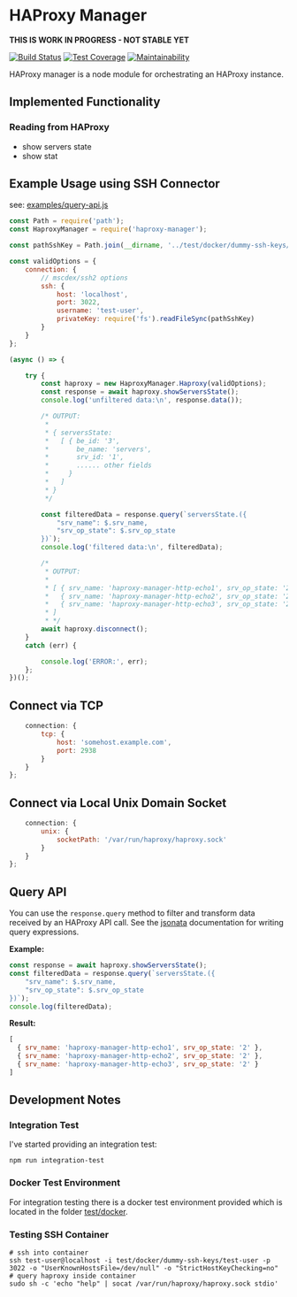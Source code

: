# HAProxy Manager

**THIS IS WORK IN PROGRESS - NOT STABLE YET**

[![Build Status](https://travis-ci.org/shebang/haproxy-manager.svg?branch=master)](https://travis-ci.org/shebang/haproxy-manager)
[![Test Coverage](https://api.codeclimate.com/v1/badges/dfd55f1efe23a006e412/test_coverage)](https://codeclimate.com/github/shebang/haproxy-manager/test_coverage)
[![Maintainability](https://api.codeclimate.com/v1/badges/dfd55f1efe23a006e412/maintainability)](https://codeclimate.com/github/shebang/haproxy-manager/maintainability)

HAProxy manager is a node module for orchestrating an HAProxy instance.

## Implemented Functionality

### Reading from HAProxy

* show servers state
* show stat

## Example Usage using SSH Connector

see: [examples/query-api.js](examples/query-api.js)
```javascript
const Path = require('path');
const HaproxyManager = require('haproxy-manager');

const pathSshKey = Path.join(__dirname, '../test/docker/dummy-ssh-keys/test-user');

const validOptions = {
    connection: {
        // mscdex/ssh2 options
        ssh: {
            host: 'localhost',
            port: 3022,
            username: 'test-user',
            privateKey: require('fs').readFileSync(pathSshKey)
        }
    }
};

(async () => {

    try {
        const haproxy = new HaproxyManager.Haproxy(validOptions);
        const response = await haproxy.showServersState();
        console.log('unfiltered data:\n', response.data());

        /* OUTPUT:
         *
         * { serversState:
         *   [ { be_id: '3',
         *       be_name: 'servers',
         *       srv_id: '1',
         *       ...... other fields
         *     }
         *   ]
         * }
         */

        const filteredData = response.query(`serversState.({
            "srv_name": $.srv_name,
            "srv_op_state": $.srv_op_state
        })`);
        console.log('filtered data:\n', filteredData);

        /*
         * OUTPUT:
         *
         * [ { srv_name: 'haproxy-manager-http-echo1', srv_op_state: '2' },
         *   { srv_name: 'haproxy-manager-http-echo2', srv_op_state: '2' },
         *   { srv_name: 'haproxy-manager-http-echo3', srv_op_state: '2' }
         * ]
         * */
        await haproxy.disconnect();
    }
    catch (err) {

        console.log('ERROR:', err);
    };
})();

```
## Connect via TCP

```javascript
    connection: {
        tcp: {
            host: 'somehost.example.com',
            port: 2938
        }
    }
};
```

## Connect via Local Unix Domain Socket

```javascript
    connection: {
        unix: {
            socketPath: '/var/run/haproxy/haproxy.sock'
        }
    }
};
```



## Query API

You can use the `response.query` method to filter and transform data received by an HAProxy API call.
See the [jsonata](https://github.com/jsonata-js/jsonata) documentation for writing query expressions.

**Example:**
```javascript
const response = await haproxy.showServersState();
const filteredData = response.query(`serversState.({
    "srv_name": $.srv_name,
    "srv_op_state": $.srv_op_state
})`);
console.log(filteredData);
```

**Result:**
```javascript
[
  { srv_name: 'haproxy-manager-http-echo1', srv_op_state: '2' },
  { srv_name: 'haproxy-manager-http-echo2', srv_op_state: '2' },
  { srv_name: 'haproxy-manager-http-echo3', srv_op_state: '2' }
]
```

## Development Notes
### Integration Test

I've started providing an integration test:

```
npm run integration-test
```

### Docker Test Environment

For integration testing there is a docker test environment provided which is located in the folder [test/docker](test/docker).

### Testing SSH Container

```
# ssh into container
ssh test-user@localhost -i test/docker/dummy-ssh-keys/test-user -p 3022 -o "UserKnownHostsFile=/dev/null" -o "StrictHostKeyChecking=no"
# query haproxy inside container
sudo sh -c 'echo "help" | socat /var/run/haproxy/haproxy.sock stdio'
```

